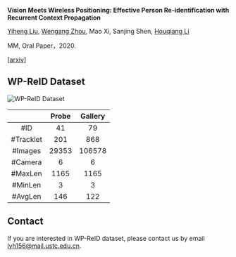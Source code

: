**Vision Meets Wireless Positioning: Effective Person Re-identification with Recurrent Context Propagation**

[Yiheng Liu](https://yolomax.com/), [Wengang Zhou](http://staff.ustc.edu.cn/~zhwg/), Mao Xi, Sanjing Shen, [Houqiang Li](http://staff.ustc.edu.cn/~lihq/research.html)

MM, Oral Paper，2020.

[[arxiv](https://arxiv.org/abs/2008.04146v2)]

## WP-ReID Dataset
![WP-ReID Dataset](./../cover/dataset.png)

|  | Probe | Gallery |
| :-----:| :----: | :----: |
| #ID | 41 | 79 |
| #Tracklet | 201 | 868 |
| #Images | 29353 | 106578 |
| #Camera | 6 | 6 |
| #MaxLen | 1165 | 1165 |
| #MinLen | 3 | 3 |
| #AvgLen | 146 | 122 |

## Contact
If you are interested in WP-ReID dataset, please contact us by email lyh156@mail.ustc.edu.cn.